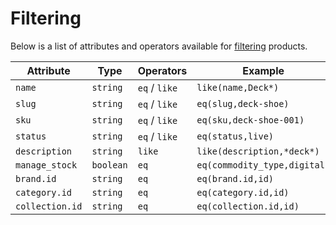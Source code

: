 # Filtering

Below is a list of attributes and operators available for [filtering](../../basics/filtering/) products.

| **Attribute** | **Type** | **Operators** | **Example** |
| --- | --- | --- | --- |
| `name` | `string` | `eq` / `like` | `like(name,Deck*)` |
| `slug` | `string` | `eq` / `like` | `eq(slug,deck-shoe)` |
| `sku` | `string` | `eq` / `like` | `eq(sku,deck-shoe-001)` |
| `status` | `string` | `eq` / `like` | `eq(status,live)` |
| `description` | `string` | `like` | `like(description,*deck*)` |
| `manage_stock` | `boolean` | `eq` | `eq(commodity_type,digital)` |
| `brand.id` | `string` | `eq` | `eq(brand.id,id)` |
| `category.id` | `string` | `eq` | `eq(category.id,id)` |
| `collection.id` | `string` | `eq` | `eq(collection.id,id)` |

